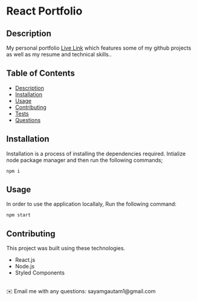 <h1>React Portfolio</h1>

## Description

My personal portfolio [Live Link](https://sayamgautam1.github.io/react-portfolio/) which features some of my github projects as well as my resume and technical skills..

## Table of Contents

- [Description](#description)
- [Installation](#installation)
- [Usage](#usage)
- [Contributing](#contributing)
- [Tests](#tests)
- [Questions](#questions)

## Installation

Installation is a process of installing the dependencies required. Intialize node package manager and then run the following commands;

```
npm i
```

## Usage

In order to use the application locallaly, Run the following command:

```
npm start
```

## Contributing

This project was built using these technologies.

- React.js
- Node.js
- Styled Components

<br />
✉️ Email me with any questions: sayamgautam1@gmail.com<br /><br />

